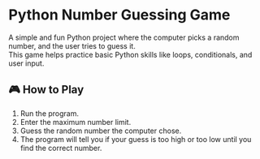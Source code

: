 # Python Number Guessing Game

A simple and fun Python project where the computer picks a random number, and the user tries to guess it.  
This game helps practice basic Python skills like loops, conditionals, and user input.

## 🎮 How to Play
1. Run the program.
2. Enter the maximum number limit.
3. Guess the random number the computer chose.
4. The program will tell you if your guess is too high or too low until you find the correct number.


